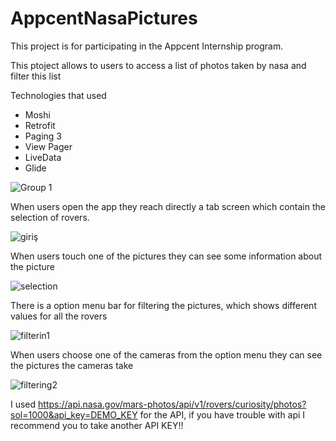 # AppcentNasaPictures

This project is for participating in the Appcent Internship program.

This ptoject allows to users to access a list of photos taken by nasa and filter this list

Technologies that used 

* Moshi
* Retrofit
* Paging 3
* View Pager
* LiveData
* Glide

![Group 1](https://user-images.githubusercontent.com/72108390/118377082-69f09200-b5d4-11eb-8472-46c0a68be187.png)

When users open the app they reach directly a tab screen which contain the selection of rovers.

![giriş](https://user-images.githubusercontent.com/72108390/118377177-a3c19880-b5d4-11eb-96c2-ba75effbfb55.png)

When users touch one of the pictures they can see some information about the picture

![selection](https://user-images.githubusercontent.com/72108390/118377360-775a4c00-b5d5-11eb-904d-0991aa16ee98.png)

There is a option menu bar for filtering the pictures, which shows different values for all the rovers

![filterin1](https://user-images.githubusercontent.com/72108390/118377351-6b6e8a00-b5d5-11eb-8d2b-05eccf58cc37.png)

When users choose one of the cameras from the option menu they can see the pictures the cameras take

![filtering2](https://user-images.githubusercontent.com/72108390/118377341-61e52200-b5d5-11eb-9a82-7eb873cff77b.png)

I used https://api.nasa.gov/mars-photos/api/v1/rovers/curiosity/photos?sol=1000&api_key=DEMO_KEY for the API, if you have trouble with api I recommend you to take another API KEY!!
